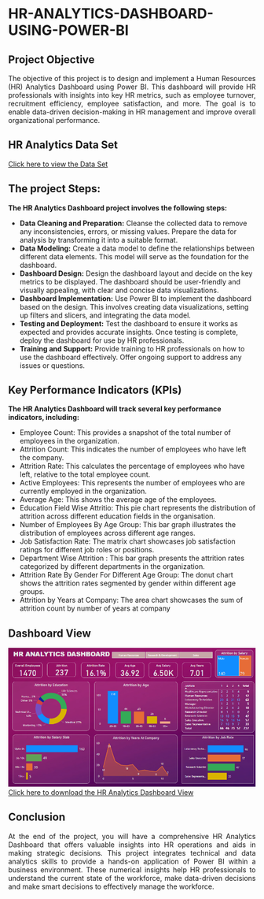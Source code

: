 # HR-ANALYTICS-DASHBOARD-USING-POWER-BI

## Project Objective

 <p align="justify"> The objective of this project is to design and implement a Human Resources (HR) Analytics Dashboard using Power BI. This dashboard will provide HR professionals with insights into key HR metrics, such as employee turnover, recruitment efficiency, employee satisfaction, and more. The goal is to enable data-driven decision-making in HR management and improve overall organizational performance.</p>

## HR Analytics Data Set
<a href="https://github.com/Srinidhi244/HR-ANALYTICS-DASHBOARD-USING-POWER-BI/blob/main/HR%20Analytics%20Data%20Set.csv">Click here to view the Data Set</a>

## The project Steps:

__The HR Analytics Dashboard project involves the following steps:__

* __Data Cleaning and Preparation:__ Cleanse the collected data to remove any inconsistencies, errors, or missing values. Prepare the data for analysis by transforming it into a suitable format.
* __Data Modeling:__ Create a data model to define the relationships between different data elements. This model will serve as the foundation for the dashboard.
* __Dashboard Design:__ Design the dashboard layout and decide on the key metrics to be displayed. The dashboard should be user-friendly and visually appealing, with clear and concise data visualizations.
* __Dashboard Implementation:__ Use Power BI to implement the dashboard based on the design. This involves creating data visualizations, setting up filters and slicers, and integrating the data model.
* __Testing and Deployment:__ Test the dashboard to ensure it works as expected and provides accurate insights. Once testing is complete, deploy the dashboard for use by HR professionals.
* __Training and Support:__ Provide training to HR professionals on how to use the dashboard effectively. Offer ongoing support to address any issues or questions.

## Key Performance Indicators (KPIs)

__The HR Analytics Dashboard will track several key performance indicators, including:__

* Employee Count: This provides a snapshot of the total number of employees in the organization.
* Attrition Count: This indicates the number of employees who have left the company.
* Attrition Rate: This calculates the percentage of employees who have left, relative to the total employee count.
* Active Employees: This represents the number of employees who are currently employed in the organization.
* Average Age: This shows the average age of the employees.
* Education Field Wise Attritio: This pie chart represents the distribution of attrition across different education fields in the organisation.
* Number of Employees By Age Group: This bar graph illustrates the distribution of employees across different age ranges.
* Job Satisfaction Rate: The matrix chart showcases job satisfaction ratings for different job roles or positions.
* Department Wise Attrition : This bar graph presents the attrition rates categorized by different departments in the organization.
* Attrition Rate By Gender For Different Age Group: The donut chart shows the attrition rates segmented by gender within different age groups.
* Attrition by Years at Company: The area chart showcases the sum of attrition count by number of years at company

## Dashboard View
![alt text](https://github.com/Srinidhi244/HR-ANALYTICS-DASHBOARD-USING-POWER-BI/blob/main/Dashboard%20view.png)
<br>
<a href ="https://github.com/Srinidhi244/HR-ANALYTICS-DASHBOARD-USING-POWER-BI/blob/main/Dashboard%20view.png">Click here to download the HR Analytics Dashboard View</a>

## Conclusion
<p align = "justify">
At the end of the project, you will have a comprehensive HR Analytics Dashboard that offers valuable insights into HR operations and aids in making strategic decisions. This project integrates technical and data analytics skills to provide a hands-on application of Power BI within a business environment. These numerical insights help HR professionals to understand the current state of the workforce, make data-driven decisions and make smart decisions to effectively manage the workforce. </p>


